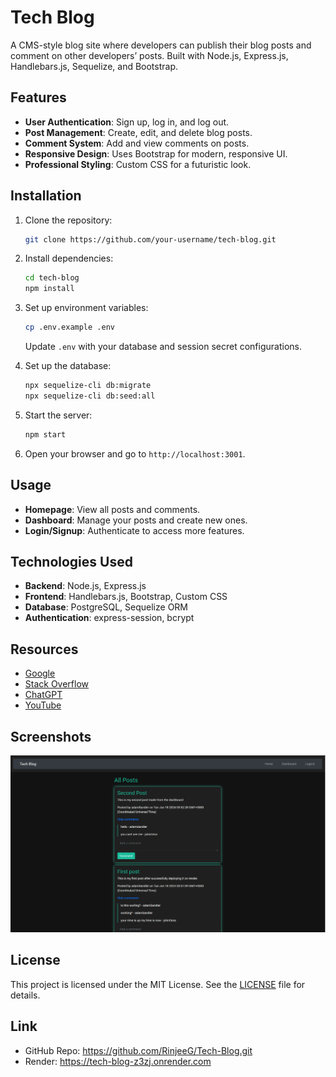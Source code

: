 # Tech Blog

A CMS-style blog site where developers can publish their blog posts and comment on other developers’ posts. Built with Node.js, Express.js, Handlebars.js, Sequelize, and Bootstrap.

## Features

- **User Authentication**: Sign up, log in, and log out.
- **Post Management**: Create, edit, and delete blog posts.
- **Comment System**: Add and view comments on posts.
- **Responsive Design**: Uses Bootstrap for modern, responsive UI.
- **Professional Styling**: Custom CSS for a futuristic look.

## Installation

1. Clone the repository:
   ```sh
   git clone https://github.com/your-username/tech-blog.git
   ```
2. Install dependencies:
   ```sh
   cd tech-blog
   npm install
   ```
3. Set up environment variables:
   ```sh
   cp .env.example .env
   ```
   Update `.env` with your database and session secret configurations.

4. Set up the database:
   ```sh
   npx sequelize-cli db:migrate
   npx sequelize-cli db:seed:all
   ```

5. Start the server:
   ```sh
   npm start
   ```

6. Open your browser and go to `http://localhost:3001`.

## Usage

- **Homepage**: View all posts and comments.
- **Dashboard**: Manage your posts and create new ones.
- **Login/Signup**: Authenticate to access more features.

## Technologies Used

- **Backend**: Node.js, Express.js
- **Frontend**: Handlebars.js, Bootstrap, Custom CSS
- **Database**: PostgreSQL, Sequelize ORM
- **Authentication**: express-session, bcrypt

## Resources

- [Google](https://www.google.com)
- [Stack Overflow](https://stackoverflow.com)
- [ChatGPT](https://chat.openai.com)
- [YouTube](https://www.youtube.com)

## Screenshots
![alt text](<Screenshot 2024-06-17 220621.png>)

## License

This project is licensed under the MIT License. See the [LICENSE](LICENSE) file for details.

## Link

- GitHub Repo: https://github.com/RinjeeG/Tech-Blog.git
- Render: https://tech-blog-z3zj.onrender.com
